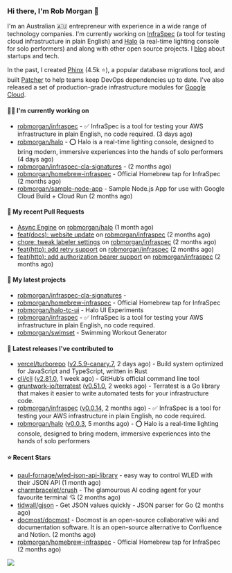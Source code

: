 ### Hi there, I'm Rob Morgan 👋

I'm an Australian 🇦🇺 entrepreneur with experience in a wide range of technology companies. I'm currently working on
[InfraSpec](https://infraspec.sh) (a tool for testing cloud infrastructure in plain English) and
[Halo](https://github.com/robmorgan/halo) (a real-time lighting console for solo performers) and along with other open
source projects. I [blog](https://robmorgan.id.au/) about startups and tech.

In the past, I created [Phinx](https://github.com/cakephp/phinx) (4.5k ⭐️), a popular database migrations
tool, and built [Patcher](https://blog.gruntwork.io/introducing-patcher-a-new-tool-for-keeping-infrastructure-code-up-to-date-e65b0c203b6b)
to help teams keep DevOps dependencies up to date. I've also released a set of production-grade infrastructure modules for
[Google Cloud](https://cloud.google.com/blog/products/devops-sre/deploying-a-production-grade-helm-release-on-gke-with-terraform).

#### 👨‍💻 I'm currently working on

- [robmorgan/infraspec](https://github.com/robmorgan/infraspec) - ✅ InfraSpec is a tool for testing your AWS infrastructure in plain English, no code required. (3 days ago)
- [robmorgan/halo](https://github.com/robmorgan/halo) - ⭕️ Halo is a real-time lighting console, designed to bring modern, immersive experiences into the hands of solo performers (4 days ago)
- [robmorgan/infraspec-cla-signatures](https://github.com/robmorgan/infraspec-cla-signatures) -  (2 months ago)
- [robmorgan/homebrew-infraspec](https://github.com/robmorgan/homebrew-infraspec) - Official Homebrew tap for InfraSpec (2 months ago)
- [robmorgan/sample-node-app](https://github.com/robmorgan/sample-node-app) - Sample Node.js App for use with Google Cloud Build &#43; Cloud Run (2 months ago)

#### 🔨 My recent Pull Requests

- [Async Engine](https://github.com/robmorgan/halo/pull/39) on [robmorgan/halo](https://github.com/robmorgan/halo) (1 month ago)
- [feat(docs): website update](https://github.com/robmorgan/infraspec/pull/63) on [robmorgan/infraspec](https://github.com/robmorgan/infraspec) (2 months ago)
- [chore: tweak labeler settings](https://github.com/robmorgan/infraspec/pull/62) on [robmorgan/infraspec](https://github.com/robmorgan/infraspec) (2 months ago)
- [feat(http): add retry support](https://github.com/robmorgan/infraspec/pull/59) on [robmorgan/infraspec](https://github.com/robmorgan/infraspec) (2 months ago)
- [feat(http): add authorization bearer support](https://github.com/robmorgan/infraspec/pull/51) on [robmorgan/infraspec](https://github.com/robmorgan/infraspec) (2 months ago)

#### 🌱 My latest projects

- [robmorgan/infraspec-cla-signatures](https://github.com/robmorgan/infraspec-cla-signatures) - 
- [robmorgan/homebrew-infraspec](https://github.com/robmorgan/homebrew-infraspec) - Official Homebrew tap for InfraSpec
- [robmorgan/halo-tc-ui](https://github.com/robmorgan/halo-tc-ui) - Halo UI Experiments
- [robmorgan/infraspec](https://github.com/robmorgan/infraspec) - ✅ InfraSpec is a tool for testing your AWS infrastructure in plain English, no code required.
- [robmorgan/swimset](https://github.com/robmorgan/swimset) - Swimming Workout Generator

#### 🚀 Latest releases I've contributed to

- [vercel/turborepo](https://github.com/vercel/turborepo) ([v2.5.9-canary.7](https://github.com/vercel/turborepo/releases/tag/v2.5.9-canary.7), 2 days ago) - Build system optimized for JavaScript and TypeScript, written in Rust
- [cli/cli](https://github.com/cli/cli) ([v2.81.0](https://github.com/cli/cli/releases/tag/v2.81.0), 1 week ago) - GitHub’s official command line tool
- [gruntwork-io/terratest](https://github.com/gruntwork-io/terratest) ([v0.51.0](https://github.com/gruntwork-io/terratest/releases/tag/v0.51.0), 2 weeks ago) -  Terratest is a Go library that makes it easier to write automated tests for your infrastructure code.
- [robmorgan/infraspec](https://github.com/robmorgan/infraspec) ([v0.0.14](https://github.com/robmorgan/infraspec/releases/tag/v0.0.14), 2 months ago) - ✅ InfraSpec is a tool for testing your AWS infrastructure in plain English, no code required.
- [robmorgan/halo](https://github.com/robmorgan/halo) ([v0.0.3](https://github.com/robmorgan/halo/releases/tag/v0.0.3), 5 months ago) - ⭕️ Halo is a real-time lighting console, designed to bring modern, immersive experiences into the hands of solo performers

#### ⭐ Recent Stars

- [paul-fornage/wled-json-api-library](https://github.com/paul-fornage/wled-json-api-library) - easy way to control WLED with their JSON API (1 month ago)
- [charmbracelet/crush](https://github.com/charmbracelet/crush) - The glamourous AI coding agent for your favourite terminal 💘 (2 months ago)
- [tidwall/gjson](https://github.com/tidwall/gjson) - Get JSON values quickly - JSON parser for Go (2 months ago)
- [docmost/docmost](https://github.com/docmost/docmost) - Docmost is an open-source collaborative wiki and documentation software. It is an open-source alternative to Confluence and Notion. (2 months ago)
- [robmorgan/homebrew-infraspec](https://github.com/robmorgan/homebrew-infraspec) - Official Homebrew tap for InfraSpec (2 months ago)

![](https://github-readme-stats.vercel.app/api?username=robmorgan&theme=vision-friendly-dark&hide_border=false&include_all_commits=true&count_private=true)
